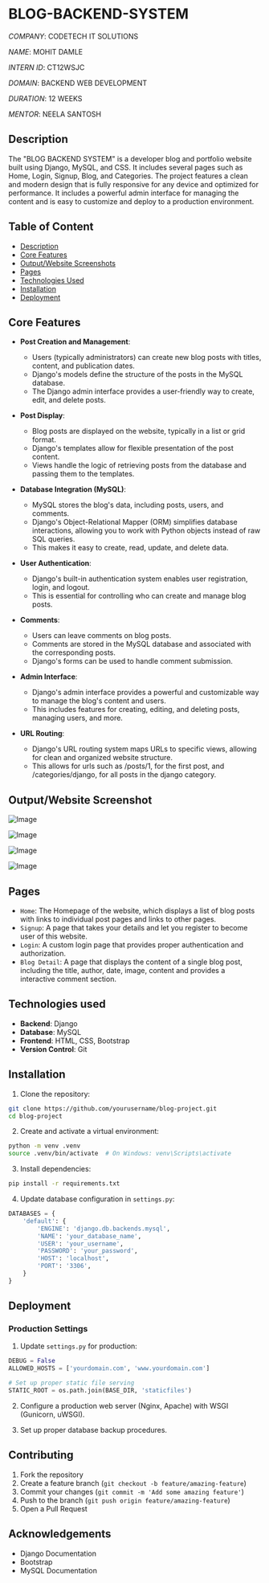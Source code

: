 # BLOG-BACKEND-SYSTEM

*COMPANY*: CODETECH IT SOLUTIONS

*NAME*: MOHIT DAMLE

*INTERN ID*: CT12WSJC

*DOMAIN*: BACKEND WEB DEVELOPMENT

*DURATION*: 12 WEEKS

*MENTOR*: NEELA SANTOSH

## Description

The "BLOG BACKEND SYSTEM" is a developer blog and portfolio website built using Django, MySQL, and CSS. It includes several pages such as Home, Login, Signup, Blog, and Categories. The project features a clean and modern design that is fully responsive for any device and optimized for performance. It includes a powerful admin interface for managing the content and is easy to customize and deploy to a production environment.

## Table of Content
  * [Description](#description)
  * [Core Features](#core-features)
  * [Output/Website Screenshots](#output/website-screenshots)
  * [Pages](#pages)
  * [Technologies Used](#technologies-used)
  * [Installation](#installation)
  * [Deployment](#deployment)

## Core Features

- **Post Creation and Management**:
    - Users (typically administrators) can create new blog posts with titles, content, and publication dates.
    - Django's models define the structure of the posts in the MySQL database.
    - The Django admin interface provides a user-friendly way to create, edit, and delete posts.

- **Post Display**:
    - Blog posts are displayed on the website, typically in a list or grid format.
    - Django's templates allow for flexible presentation of the post content.
    - Views handle the logic of retrieving posts from the database and passing them to the templates.

- **Database Integration (MySQL)**:
    - MySQL stores the blog's data, including posts, users, and comments.
    - Django's Object-Relational Mapper (ORM) simplifies database interactions, allowing you to work with Python objects instead of raw SQL queries.
    - This makes it easy to create, read, update, and delete data.

- **User Authentication**:
    - Django's built-in authentication system enables user registration, login, and logout.
    - This is essential for controlling who can create and manage blog posts.

- **Comments**:
    - Users can leave comments on blog posts.
    - Comments are stored in the MySQL database and associated with the corresponding posts.
    - Django's forms can be used to handle comment submission.

- **Admin Interface**:
    - Django's admin interface provides a powerful and customizable way to manage the blog's content and users.
    - This includes features for creating, editing, and deleting posts, managing users, and more.

- **URL Routing**:
    - Django's URL routing system maps URLs to specific views, allowing for clean and organized website structure.
    - This allows for urls such as /posts/1, for the first post, and /categories/django, for all posts in the django category.

## Output/Website Screenshot

![Image](https://github.com/user-attachments/assets/7164d97b-60a4-44c3-a03a-db93af16ea32)

![Image](https://github.com/user-attachments/assets/2bf8c708-957e-47aa-96b3-28d6e038f9c6)

![Image](https://github.com/user-attachments/assets/1220d693-f10b-4c78-abb9-3d1b250a926e)

![Image](https://github.com/user-attachments/assets/9d650f20-bf52-4d84-aa79-2daa8c84fda1)

## Pages
- `Home`: The Homepage of the website, which displays a list of blog posts with links to individual post pages and links to other pages.
- `Signup`: A page that takes your details and let you register to become user of this website.
- `Login`: A custom login page that provides proper authentication and authorization.
- `Blog Detail`: A page that displays the content of a single blog post, including the title, author, date, image, content and provides a interactive comment section.

## Technologies used

- **Backend**: Django
- **Database**: MySQL
- **Frontend**: HTML, CSS, Bootstrap
- **Version Control**: Git


## Installation

1. Clone the repository:
```bash
git clone https://github.com/yourusername/blog-project.git
cd blog-project
```

2. Create and activate a virtual environment:
```bash
python -m venv .venv
source .venv/bin/activate  # On Windows: venv\Scripts\activate
```

3. Install dependencies:
```bash
pip install -r requirements.txt
```

4. Update database configuration in `settings.py`:
```python
DATABASES = {
    'default': {
        'ENGINE': 'django.db.backends.mysql',
        'NAME': 'your_database_name',
        'USER': 'your_username',
        'PASSWORD': 'your_password',
        'HOST': 'localhost',
        'PORT': '3306',
    }
}
```

## Deployment

### Production Settings

1. Update `settings.py` for production:
```python
DEBUG = False
ALLOWED_HOSTS = ['yourdomain.com', 'www.yourdomain.com']

# Set up proper static file serving
STATIC_ROOT = os.path.join(BASE_DIR, 'staticfiles')
```

2. Configure a production web server (Nginx, Apache) with WSGI (Gunicorn, uWSGI).

3. Set up proper database backup procedures.

## Contributing

1. Fork the repository
2. Create a feature branch (`git checkout -b feature/amazing-feature`)
3. Commit your changes (`git commit -m 'Add some amazing feature'`)
4. Push to the branch (`git push origin feature/amazing-feature`)
5. Open a Pull Request


## Acknowledgements

- Django Documentation
- Bootstrap
- MySQL Documentation